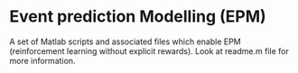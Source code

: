 # Event prediction Modelling (EPM)
A set of Matlab scripts and associated files which enable EPM (reinforcement learning without explicit rewards).</n>
Look at readme.m file for more information.
